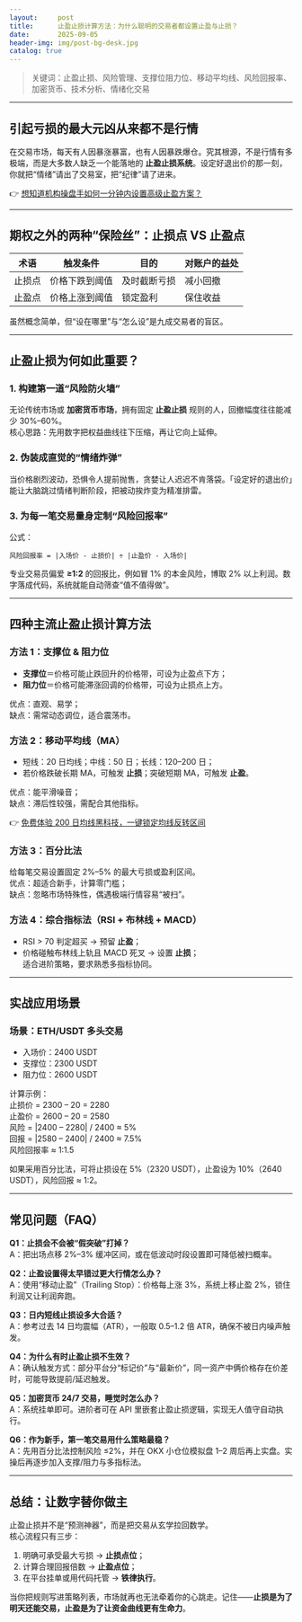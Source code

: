 ```yaml
---
layout:     post
title:      止盈止损计算方法：为什么聪明的交易者都设置止盈与止损？
date:       2025-09-05
header-img: img/post-bg-desk.jpg
catalog: true
---
```


> 关键词：止盈止损、风险管理、支撑位阻力位、移动平均线、风险回报率、加密货币、技术分析、情绪化交易

---

## 引起亏损的最大元凶从来都不是行情

在交易市场，每天有人因暴涨暴富，也有人因暴跌爆仓。究其根源，不是行情有多极端，而是大多数人缺乏一个能落地的 **止盈止损系统**。设定好退出价的那一刻，你就把“情绪”请出了交易室，把“纪律”请了进来。

👉 [想知道机构操盘手如何一分钟内设置高级止盈方案？](https://okxdog.com/)

---

## 期权之外的两种“保险丝”：止损点 VS 止盈点

| 术语   | 触发条件       | 目的         | 对账户的益处   |
|--------|----------------|--------------|----------------|
| 止损点 | 价格下跌到阈值 | 及时截断亏损 | 减小回撤       |
| 止盈点 | 价格上涨到阈值 | 锁定盈利     | 保住收益       |

虽然概念简单，但“设在哪里”与“怎么设”是九成交易者的盲区。

---

## 止盈止损为何如此重要？

### 1. 构建第一道“风险防火墙”  
无论传统市场或 **加密货币市场**，拥有固定 **止盈止损** 规则的人，回撤幅度往往能减少 30%–60%。  
核心思路：先用数字把权益曲线往下压缩，再让它向上延伸。

### 2. 伪装成直觉的“情绪炸弹”  
当价格剧烈波动，恐惧令人提前抛售，贪婪让人迟迟不肯落袋。「设定好的退出价」能让大脑跳过情绪判断阶段，把被动挨炸变为精准排雷。

### 3. 为每一笔交易量身定制“风险回报率”  
公式：  
```
风险回报率 = |入场价 - 止损价| ÷ |止盈价 - 入场价|
```
专业交易员偏爱 **≥1:2** 的回报比，例如冒 1% 的本金风险，博取 2% 以上利润。数字落成代码，系统就能自动筛查“值不值得做”。

---

## 四种主流止盈止损计算方法

### 方法 1：支撑位 & 阻力位  
- **支撑位**＝价格可能止跌回升的价格带，可设为止盈点下方；  
- **阻力位**＝价格可能滞涨回调的价格带，可设为止损点上方。

优点：直观、易学；  
缺点：需常动态调位，适合震荡市。

### 方法 2：移动平均线（MA）  
- 短线：20 日均线；中线：50 日；长线：120–200 日；  
- 若价格跌破长期 MA，可触发 **止损**；突破短期 MA，可触发 **止盈**。

优点：能平滑噪音；  
缺点：滞后性较强，需配合其他指标。

👉 [免费体验 200 日均线黑科技，一键锁定均线反转区间](https://okxdog.com/)

### 方法 3：百分比法  
给每笔交易设置固定 2%–5% 的最大亏损或盈利区间。  
优点：超适合新手，计算零门槛；  
缺点：忽略市场特殊性，偶遇极端行情容易“被扫”。

### 方法 4：综合指标法（RSI + 布林线 + MACD）  
- RSI > 70 判定超买 → 预留 **止盈**；  
- 价格碰触布林线上轨且 MACD 死叉 → 设置 **止损**；  
适合进阶策略，要求熟悉多指标协同。

---

## 实战应用场景

### 场景：ETH/USDT 多头交易  
- 入场价：2400 USDT  
- 支撑位：2300 USDT  
- 阻力位：2600 USDT  

计算示例：  
止损价 = 2300 – 20 = 2280  
止盈价 = 2600 – 20 = 2580  
风险 = |2400 – 2280| / 2400 ≈ 5%  
回报 = |2580 – 2400| / 2400 ≈ 7.5%  
风险回报率 ≈ 1:1.5  

如果采用百分比法，可将止损设在 5%（2320 USDT），止盈设为 10%（2640 USDT），风险回报 ≈ 1:2。

---

## 常见问题（FAQ）

**Q1：止损会不会被“假突破”打掉？**  
A：把出场点移 2%–3% 缓冲区间，或在低波动时段设置即可降低被扫概率。

**Q2：止盈设置得太早错过更大行情怎么办？**  
A：使用“移动止盈”（Trailing Stop）：价格每上涨 3%，系统上移止盈 2%，锁住利润又让利润奔跑。

**Q3：日内短线止损设多大合适？**  
A：参考过去 14 日均震幅（ATR），一般取 0.5–1.2 倍 ATR，确保不被日内噪声触发。

**Q4：为什么有时止盈止损不生效？**  
A：确认触发方式：部分平台分“标记价”与“最新价”，同一资产中俩价格存在价差时，可能导致提前/延迟触发。

**Q5：加密货币 24/7 交易，睡觉时怎么办？**  
A：系统挂单即可。进阶者可在 API 里嵌套止盈止损逻辑，实现无人值守自动执行。

**Q6：作为新手，第一笔交易用什么策略最稳？**  
A：先用百分比法控制风险 ≤2%，并在 OKX 小仓位模拟盘 1–2 周后再上实盘。实操后再逐步加入支撑/阻力与多指标法。

---

## 总结：让数字替你做主

止盈止损并不是“预测神器”，而是把交易从玄学拉回数学。  
核心流程只有三步：  
1. 明确可承受最大亏损 → **止损点位**；  
2. 计算合理回报倍数 → **止盈点位**；  
3. 在平台挂单或用代码托管 → **铁律执行**。

当你把规则写进策略列表，市场就再也无法牵着你的心跳走。记住——**止损是为了明天还能交易，止盈是为了让资金曲线更有生命力**。
